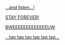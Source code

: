 [...and listen...!](https://www.youtube.com/watch?v=tAVVy_x3Erg)

[STAY FOREVER!](https://youtu.be/i1_fDwX1VVY)

[BWEEEEEEEEEEEEEUW](../tapbwe/tapbwe.md)

[...tap tap tap tap tap tap...](../bloop/bloop.md)
